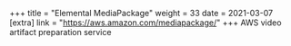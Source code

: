 +++
title = "Elemental MediaPackage"
weight = 33
date = 2021-03-07
[extra]
link = "https://aws.amazon.com/mediapackage/"
+++
AWS video artifact preparation service

